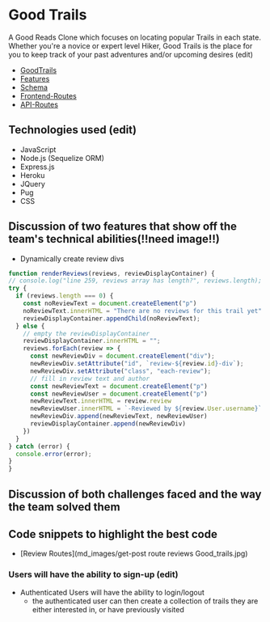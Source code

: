 
# Good Trails
A Good Reads Clone which focuses on locating popular Trails in each state. Whether you're a novice or expert level Hiker, Good Trails is the place for you to keep track of your past adventures and/or upcoming desires (edit)
  * [GoodTrails](https://good-trails.herokuapp.com/)
  * [Features](https://github.com/Run5/GoodTrails/wiki/Features)
  * [Schema](https://github.com/Run5/GoodTrails/wiki/Database-Schema)
  * [Frontend-Routes](https://github.com/Run5/GoodTrails/wiki/Frontend-Routes)
  * [API-Routes](https://github.com/Run5/GoodTrails/wiki/API-Documentation)
  ## Technologies used  (edit)
 * JavaScript
 * Node.js (Sequelize ORM)
 * Express.js
 * Heroku
 * JQuery
 * Pug
 * CSS



## Discussion of two features that show off the team's technical abilities(!!need image!!)
  * Dynamically create review divs
  ```javascript  
function renderReviews(reviews, reviewDisplayContainer) {
  // console.log("line 259, reviews array has length?", reviews.length);
  try {
    if (reviews.length === 0) {
      const noReviewText = document.createElement("p")
      noReviewText.innerHTML = "There are no reviews for this trail yet"
      reviewDisplayContainer.appendChild(noReviewText);
    } else {
      // empty the reviewDisplayContainer
      reviewDisplayContainer.innerHTML = "";
      reviews.forEach(review => {
        const newReviewDiv = document.createElement("div");
        newReviewDiv.setAttribute("id", `review-${review.id}-div`);
        newReviewDiv.setAttribute("class", "each-review");
        // fill in review text and author
        const newReviewText = document.createElement("p")
        const newReviewUser = document.createElement("p")
        newReviewText.innerHTML = review.review
        newReviewUser.innerHTML = `-Reviewed by ${review.User.username}`
        newReviewDiv.append(newReviewText, newReviewUser)
        reviewDisplayContainer.append(newReviewDiv)
      })
    }
  } catch (error) {
    console.error(error);
  }
}
  ```

 ## Discussion of both challenges faced and the way the team solved them
 ## Code snippets to highlight the best code
   * [Review Routes](md_images/get-post route reviews Good_trails.jpg)

 ### Users will have the ability to sign-up (edit)
 * Authenticated Users will have the ability to login/logout
   * the authenticated user can then create a collection of trails they are either interested in, or have previously visited
